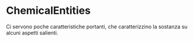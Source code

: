 # ChemicalEntities
Ci servono poche caratteristiche portanti, che caratterizzino la sostanza su alcuni aspetti salienti. 
